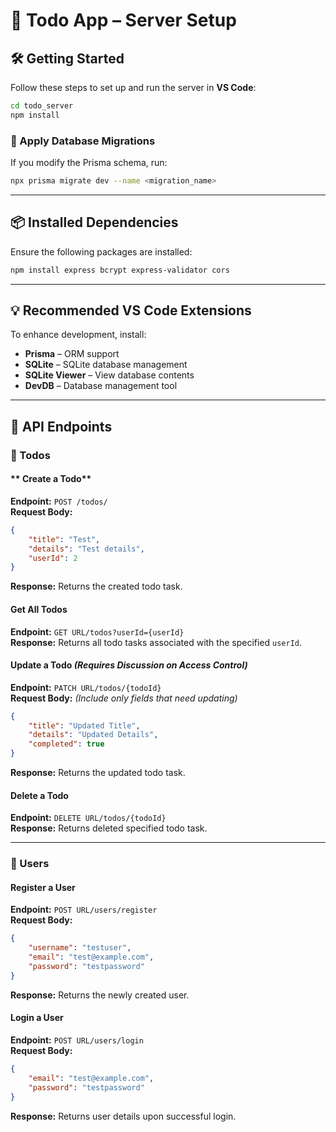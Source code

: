 # **🚀 Todo App – Server Setup**  

## **🛠️ Getting Started**  
Follow these steps to set up and run the server in **VS Code**:  

```sh
cd todo_server
npm install
```

### **🔄 Apply Database Migrations**  
If you modify the Prisma schema, run:  
```sh
npx prisma migrate dev --name <migration_name>
```

---

## **📦 Installed Dependencies**  
Ensure the following packages are installed:  
```sh
npm install express bcrypt express-validator cors
```

---

## **💡 Recommended VS Code Extensions**  
To enhance development, install:  
- **Prisma** – ORM support  
- **SQLite** – SQLite database management  
- **SQLite Viewer** – View database contents  
- **DevDB** – Database management tool  

---

## **📌 API Endpoints**  

### **📝 Todos**  

#### ** Create a Todo**  
**Endpoint:** `POST /todos/`  
**Request Body:**  
```json
{
    "title": "Test",
    "details": "Test details",
    "userId": 2
}
```
**Response:** Returns the created todo task.  

#### **Get All Todos**  
**Endpoint:** `GET URL/todos?userId={userId}`  
**Response:** Returns all todo tasks associated with the specified `userId`.  

#### **Update a Todo** *(Requires Discussion on Access Control)*  
**Endpoint:** `PATCH URL/todos/{todoId}`  
**Request Body:** *(Include only fields that need updating)*  
```json
{
    "title": "Updated Title",
    "details": "Updated Details",
    "completed": true
}
```
**Response:** Returns the updated todo task.  

#### **Delete a Todo**  
**Endpoint:** `DELETE URL/todos/{todoId}`  
**Response:** Returns deleted specified todo task.  

---

### **👤 Users**  

#### **Register a User**  
**Endpoint:** `POST URL/users/register`  
**Request Body:**  
```json
{
    "username": "testuser",
    "email": "test@example.com",
    "password": "testpassword"
}
```
**Response:** Returns the newly created user.  

#### **Login a User**  
**Endpoint:** `POST URL/users/login`  
**Request Body:**  
```json
{
    "email": "test@example.com",
    "password": "testpassword"
}
```
**Response:** Returns user details upon successful login.